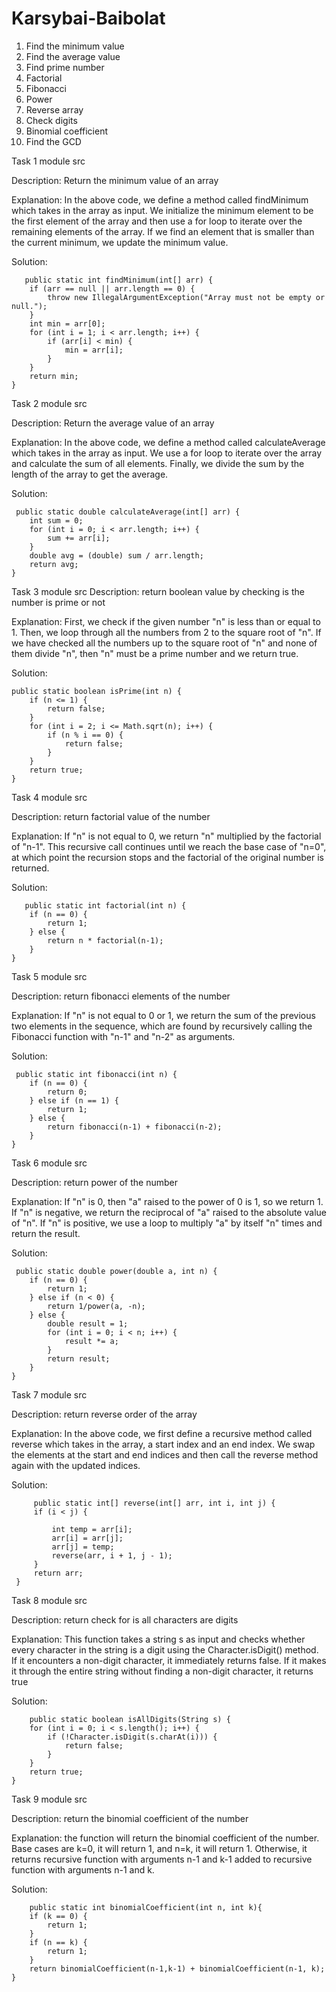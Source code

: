  # Karsybai-Baibolat
 1. Find the minimum value
 2. Find the average value
 3. Find prime number
 4. Factorial
 5. Fibonacci 
 6. Power
 7. Reverse array
 8. Check digits
 9. Binomial coefficient
 10. Find the GCD
  
   Task 1 module src

Description: Return the minimum value of an array
 
Explanation: In the above code, we define a method called findMinimum which takes in the array as input. We initialize the minimum element to be the first element of the array and then use a for loop to iterate over the remaining elements of the array. If we find an element that is smaller than the current minimum, we update the minimum value.



Solution: 

       public static int findMinimum(int[] arr) {
        if (arr == null || arr.length == 0) {
            throw new IllegalArgumentException("Array must not be empty or null.");
        }
        int min = arr[0];
        for (int i = 1; i < arr.length; i++) {
            if (arr[i] < min) {
                min = arr[i];
            }
        }
        return min;
    }

   Task 2 module src

Description: Return the average value of an array
 
Explanation: In the above code, we define a method called calculateAverage which takes in the array as input. We use a for loop to iterate over the array and calculate the sum of all elements. Finally, we divide the sum by the length of the array to get the average.

Solution:
 
     public static double calculateAverage(int[] arr) {
        int sum = 0;
        for (int i = 0; i < arr.length; i++) {
            sum += arr[i];
        }
        double avg = (double) sum / arr.length;
        return avg;
    }
    
   Task 3 module src
Description: return boolean value by checking is the number is prime or not

Explanation: First, we check if the given number "n" is less than or equal to 1.
Then, we loop through all the numbers from 2 to the square root of "n".
If we have checked all the numbers up to the square root of "n" and none of them divide "n", then "n" must be a prime number and we return true.

Solution:

    public static boolean isPrime(int n) {
        if (n <= 1) {
            return false;
        }
        for (int i = 2; i <= Math.sqrt(n); i++) {
            if (n % i == 0) {
                return false;
            }
        }
        return true;
    }

  Task 4 module src

Description: return factorial value of the number

Explanation: If "n" is not equal to 0, we return "n" multiplied by the factorial of "n-1".
This recursive call continues until we reach the base case of "n=0", at which point the recursion stops and the factorial of the original number is returned.

Solution:
        
       public static int factorial(int n) {
        if (n == 0) {
            return 1;
        } else {
            return n * factorial(n-1);
        }
    }
  
  Task 5 module src

Description: return fibonacci elements of the number

Explanation: If "n" is not equal to 0 or 1, we return the sum of the previous two elements in the sequence, which are found by recursively calling the Fibonacci function with "n-1" and "n-2" as arguments.

Solution:

     public static int fibonacci(int n) {
        if (n == 0) {
            return 0;
        } else if (n == 1) {
            return 1;
        } else {
            return fibonacci(n-1) + fibonacci(n-2);
        }
    }
 
   Task 6 module src

Description: return power of the number

Explanation: If "n" is 0, then "a" raised to the power of 0 is 1, so we return 1.
If "n" is negative, we return the reciprocal of "a" raised to the absolute value of "n".
If "n" is positive, we use a loop to multiply "a" by itself "n" times and return the result.

Solution:
 
     public static double power(double a, int n) {
        if (n == 0) {
            return 1;
        } else if (n < 0) {
            return 1/power(a, -n);
        } else {
            double result = 1;
            for (int i = 0; i < n; i++) {
                result *= a;
            }
            return result;
        }
    }

   Task 7 module src

Description: return reverse order of the array

Explanation: In  the above code, we first define a recursive method called reverse which takes in the array, a start index and an end index. We swap the elements at the start and end indices and then call the reverse method again with the updated indices.

Solution:

         public static int[] reverse(int[] arr, int i, int j) {
         if (i < j) {

             int temp = arr[i];
             arr[i] = arr[j];
             arr[j] = temp;
             reverse(arr, i + 1, j - 1);
         }
         return arr;
     }

   Task 8 module src

Description: return check for is all characters are digits

Explanation: This function takes a string s as input and checks whether every character in the string is a digit using the Character.isDigit() method. If it encounters a non-digit character, it immediately returns false. If it makes it through the entire string without finding a non-digit character, it returns true
    
Solution:

        public static boolean isAllDigits(String s) {
        for (int i = 0; i < s.length(); i++) {
            if (!Character.isDigit(s.charAt(i))) {
                return false;
            }
        }
        return true;
    }

   Task 9 module src

Description: return the binomial coefficient of the number

Explanation: the function will return the binomial coefficient of the number. Base cases are k=0, it will return 1, and n=k, it will return 1. Otherwise, it returns recursive function with arguments n-1 and k-1 added to recursive function with arguments n-1 and k.
  
Solution:

        public static int binomialCoefficient(int n, int k){  
        if (k == 0) {
            return 1;
        }
        if (n == k) {
            return 1;
        }
        return binomialCoefficient(n-1,k-1) + binomialCoefficient(n-1, k);
    }